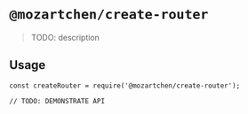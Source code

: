 # `@mozartchen/create-router`

> TODO: description

## Usage

```
const createRouter = require('@mozartchen/create-router');

// TODO: DEMONSTRATE API
```
